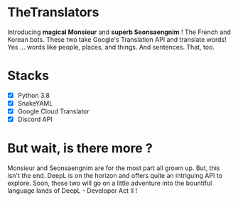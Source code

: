 # TheTranslators
Introducing **magical Monsieur** and **superb Seonsaengnim** ! The French and Korean bots.
These two take Google's Translation API and translate words! Yes ... words like people, places, and things. And sentences. That, too.

# Stacks
- [x] Python 3.8
- [x] SnakeYAML
- [x] Google Cloud Translator
- [x] Discord API

# But wait, is there more ?

Monsieur and Seonsaengnim are for the most part all grown up. But, this isn't the end. DeepL is on the horizon and offers quite an intriguing API to explore. Soon, these two will go on a little adventure into the bountiful language lands of DeepL - Developer Act II !

